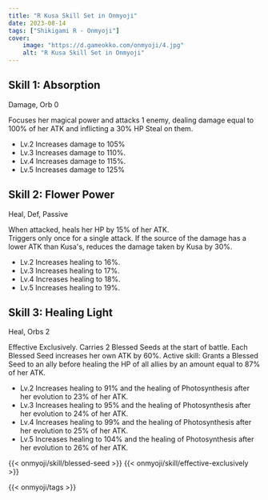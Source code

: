 ```yaml
---
title: "R Kusa Skill Set in Onmyoji"
date: 2023-08-14   
tags: ["Shikigami R - Onmyoji"]
cover:
    image: "https://d.gameokko.com/onmyoji/4.jpg" 
    alt: "R Kusa Skill Set in Onmyoji"  
---
```


## Skill 1: Absorption
Damage, Orb 0

Focuses her magical power and attacks 1 enemy, dealing damage equal to 100% of her ATK and inflicting a 30% HP Steal on them.

- Lv.2 Increases damage to 105%
- Lv.3 Increases damage to 110%.
- Lv.4 Increases damage to 115%.
- Lv.5 Increases damage to 125%

## Skill 2: Flower Power
Heal, Def, Passive 

When attacked, heals her HP by 15% of her ATK.  
Triggers only once for a single attack.
If the source of the damage has a lower ATK than Kusa's, reduces the damage taken by Kusa by 30%.

- Lv.2 Increases healing to 16%.
- Lv.3 Increases healing to 17%.
- Lv.4 Increases healing to 18%.
- Lv.5 Increases healing to 19%.

## Skill 3: Healing Light
Heal, Orbs 2

Effective Exclusively.  Carries 2 Blessed Seeds at the start of battle. Each Blessed Seed increases her own ATK by 60%.  Active skill: Grants a Blessed Seed to an ally before healing the HP of all allies by an amount equal to 87% of her ATK.

- Lv.2 Increases healing to 91% and the healing of Photosynthesis after her evolution to 23% of her ATK.
- Lv.3 Increases healing to 95% and the healing of Photosynthesis after her evolution to 24% of her ATK.
- Lv.4 Increases healing to 99% and the healing of Photosynthesis after her evolution to 25% of her ATK.
- Lv.5 Increases healing to 104% and the healing of Photosynthesis after her evolution to 26% of her ATK.

{{< onmyoji/skill/blessed-seed >}}
{{< onmyoji/skill/effective-exclusively >}}

{{< onmyoji/tags >}}